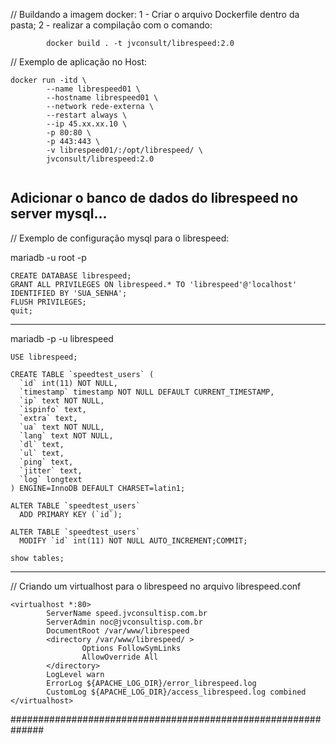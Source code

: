 
// Buildando a imagem docker:
1 - Criar o arquivo Dockerfile dentro da pasta;
2 - realizar a compilação com o comando: 
````
        docker build . -t jvconsult/librespeed:2.0
````

// Exemplo de aplicação no Host:

````
docker run -itd \
        --name librespeed01 \
        --hostname librespeed01 \
        --network rede-externa \
        --restart always \
        --ip 45.xx.xx.10 \
        -p 80:80 \
        -p 443:443 \
        -v librespeed01/:/opt/librespeed/ \
        jvconsult/librespeed:2.0
        
````

Adicionar o banco de dados do librespeed no server mysql...
----

// Exemplo de configuração mysql para o librespeed:

mariadb -u root -p

````
CREATE DATABASE librespeed;
GRANT ALL PRIVILEGES ON librespeed.* TO 'librespeed'@'localhost' IDENTIFIED BY 'SUA_SENHA';
FLUSH PRIVILEGES;
quit;
````

-----
mariadb -p -u librespeed
````
USE librespeed;
 
CREATE TABLE `speedtest_users` (
  `id` int(11) NOT NULL,
  `timestamp` timestamp NOT NULL DEFAULT CURRENT_TIMESTAMP,
  `ip` text NOT NULL,
  `ispinfo` text,
  `extra` text,
  `ua` text NOT NULL,
  `lang` text NOT NULL,
  `dl` text,
  `ul` text,
  `ping` text,
  `jitter` text,
  `log` longtext
) ENGINE=InnoDB DEFAULT CHARSET=latin1;
 
ALTER TABLE `speedtest_users`
  ADD PRIMARY KEY (`id`);
 
ALTER TABLE `speedtest_users`
  MODIFY `id` int(11) NOT NULL AUTO_INCREMENT;COMMIT;
 
show tables;

````

----

// Criando um virtualhost para o librespeed no arquivo librespeed.conf

````
<virtualhost *:80>
        ServerName speed.jvconsultisp.com.br
        ServerAdmin noc@jvconsultisp.com.br
        DocumentRoot /var/www/librespeed 
        <directory /var/www/librespeed/ >
                Options FollowSymLinks
                AllowOverride All
        </directory> 
        LogLevel warn 
        ErrorLog ${APACHE_LOG_DIR}/error_librespeed.log
        CustomLog ${APACHE_LOG_DIR}/access_librespeed.log combined
</virtualhost>
````

##############################################################
